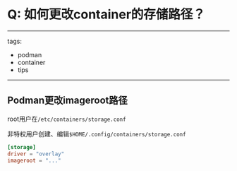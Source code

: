 # Q: 如何更改container的存储路径？

---
tags:
  - podman
  - container
  - tips
---
## Podman更改imageroot路径

root用户在`/etc/containers/storage.conf`

非特权用户创建、编辑`$HOME/.config/containers/storage.conf`
```toml
[storage]
driver = "overlay"
imageroot = "..."
```
